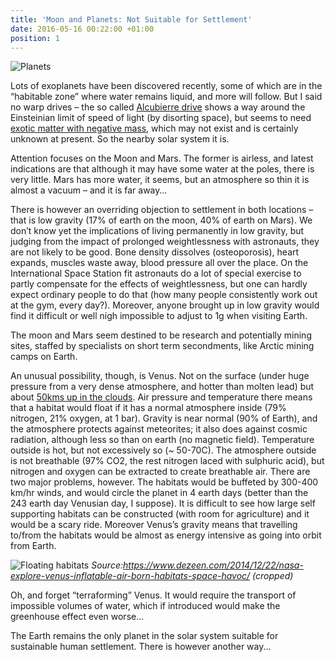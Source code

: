 ```yaml
---
title: 'Moon and Planets: Not Suitable for Settlement'
date: 2016-05-16 00:22:00 +01:00
position: 1
---
```


![Planets](https://3.bp.blogspot.com/-gUOtHxMBqj8/V1BNj-6arlI/AAAAAAAAAGg/UphaVMOgyYwZRyst-SWjduMKPeBZ1MmYQCLcB/s1600/comparativeplanetsbig.jpg)

Lots of exoplanets have been discovered recently, some of which are in the “habitable zone” where water remains liquid, and more will follow. But I said no warp drives – the so called [Alcubierre drive][alcubierre drive] shows a way around the Einsteinian limit of speed of light (by disorting space), but seems to need [exotic matter with negative mass][painful truth], which may not exist and is certainly unknown at present. So the nearby solar system it is.

Attention focuses on the Moon and Mars. The former is airless, and latest indications are that although it may have some water at the poles, there is very little.  Mars has more water, it seems, but an atmosphere so thin it is almost a vacuum – and it is far away…

There is however an overriding objection to settlement in both locations – that is low gravity (17% of earth on the moon, 40% of earth on Mars). We don’t know yet the implications of living permanently in low gravity, but judging from the impact of prolonged weightlessness with astronauts, they are not likely to be good. Bone density dissolves (osteoporosis), heart expands, muscles waste away, blood pressure all over the place. On the International Space Station fit astronauts do a lot of special exercise to partly compensate for the effects of weightlessness, but one can hardly expect ordinary people to do that (how many people consistently work out at the gym, every day?). Moreover, anyone brought up in low gravity would find it difficult or well nigh impossible to adjust to 1g when visiting Earth. 

The moon and Mars seem destined to be research and potentially mining sites, staffed by specialists on short term secondments, like Arctic mining camps on Earth.

An unusual possibility, though, is Venus. Not on the surface (under huge pressure from a very dense atmosphere, and hotter than molten lead) but about [50kms up in the clouds][clouds]. Air pressure and temperature there means that a habitat would float if it has a normal atmosphere inside (79% nitrogen, 21% oxygen, at 1 bar). Gravity is near normal (90% of Earth), and the atmosphere protects against meteorites; it also does against cosmic radiation, although less so than on earth (no magnetic field). Temperature outside is hot, but not excessively so (~ 50-70C). The atmosphere outside is not breathable (97% CO2, the rest nitrogen laced with sulphuric acid), but nitrogen and oxygen can be extracted to create breathable air. There are two major problems, however. The habitats would be buffeted by 300-400 km/hr winds, and would circle the planet in 4 earth days (better than the 243 earth day Venusian day, I suppose). It is difficult to see how large self supporting habitats can be constructed (with room for agriculture) and it would be a scary ride. Moreover Venus’s gravity means that travelling to/from the habitats would be almost as energy intensive as going into orbit from Earth.

![Floating habitats](https://2.bp.blogspot.com/-Yxb4frw4r9s/V1BQg5IU2xI/AAAAAAAAAGs/PsTpplcTlaMjsKALsqvVy5854-WUfySDACLcB/s1600/venus%2Bfloating%2Bcolony.PNG)
*Source:https://www.dezeen.com/2014/12/22/nasa-explore-venus-inflatable-air-born-habitats-space-havoc/   (cropped)*

Oh, and forget “terraforming” Venus. It would require the transport of impossible volumes of water, which if introduced would make the greenhouse effect even worse…

The Earth remains the only planet in the solar system suitable for sustainable human settlement. There is however another way...

[alcubierre drive]: https://en.wikipedia.org/wiki/Alcubierre_drive
[painful truth]: http://jalopnik.com/the-painful-truth-about-nasas-warp-drive-spaceship-from-1590330763
[clouds]: http://www.science20.com/robert_inventor/will_we_build_colonies_that_float_over_venus_like_buckminster_fullers_cloud_nine-127573
